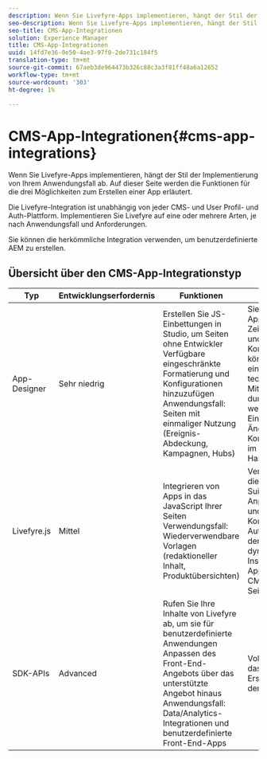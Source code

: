 ```yaml
---
description: Wenn Sie Livefyre-Apps implementieren, hängt der Stil der Implementierung von Ihrem Anwendungsfall ab. Auf dieser Seite werden die Funktionen für die drei Möglichkeiten zum Erstellen einer App erläutert.
seo-description: Wenn Sie Livefyre-Apps implementieren, hängt der Stil der Implementierung von Ihrem Anwendungsfall ab. Auf dieser Seite werden die Funktionen für die drei Möglichkeiten zum Erstellen einer App erläutert.
seo-title: CMS-App-Integrationen
solution: Experience Manager
title: CMS-App-Integrationen
uuid: 14fd7e36-0e50-4ae3-97f0-2de731c184f5
translation-type: tm+mt
source-git-commit: 67aeb3de964473b326c88c3a3f81ff48a6a12652
workflow-type: tm+mt
source-wordcount: '303'
ht-degree: 1%

---
```



# CMS-App-Integrationen{#cms-app-integrations}

Wenn Sie Livefyre-Apps implementieren, hängt der Stil der Implementierung von Ihrem Anwendungsfall ab. Auf dieser Seite werden die Funktionen für die drei Möglichkeiten zum Erstellen einer App erläutert.

Die Livefyre-Integration ist unabhängig von jeder CMS- und User Profil- und Auth-Plattform. Implementieren Sie Livefyre auf eine oder mehrere Arten, je nach Anwendungsfall und Anforderungen.

Sie können die herkömmliche Integration verwenden, um benutzerdefinierte AEM zu erstellen.

## Übersicht über den CMS-App-Integrationstyp

| Typ | Entwicklungserfordernis | Funktionen | Vorteile | Einschränkungen |
|--- |--- |--- |--- |--- |
| App-Designer | Sehr niedrig | Erstellen Sie JS-Einbettungen in Studio, um Seiten ohne Entwickler <br>Verfügbare eingeschränkte Formatierung und Konfigurationen hinzuzufügen </br>Anwendungsfall: Seiten mit einmaliger Nutzung (Ereignis-Abdeckung, Kampagnen, Hubs) | Sie können eine App in kurzer Zeit einrichten und ausführen. <br>Konfigurationen können von einem nicht-technischen Mitglied durchgeführt werden. <br>Einfache Änderungen an Konfigurationen im Handumdrehen | Muss eine App mit Livefyre Studio zuerst <br>Nicht automatisiert erstellen |
| Livefyre.js | Mittel | Integrieren von Apps in das JavaScript Ihrer Seiten <br>Verwendungsfall: Wiederverwendbare Vorlagen (redaktioneller Inhalt, Produktübersichten) | Verwenden Sie die vollständige Suite der App-Anpassungen und -Konfigurationen <br>Automatisiert den Prozess zum dynamischen Instanziieren von Apps aus Ihrem CMS auf Ihre Seiten | Benötigen Sie einen Entwickler im Vordergrund. |
| SDK-APIs | Advanced | Rufen Sie Ihre Inhalte von Livefyre ab, um sie für benutzerdefinierte Anwendungen <br>Anpassen des Front-End-Angebots über das unterstützte Angebot hinaus <br>Anwendungsfall: Data/Analytics-Integrationen und benutzerdefinierte Front-End-Apps | Volle Power über das Erscheinungsbild der App | Erfordert Entwicklung im Vordergrund. <br>Höhere Entwicklungsbemühungen zur Implementierung. |
